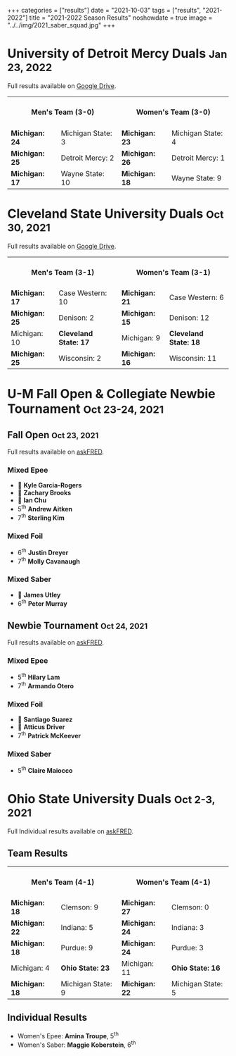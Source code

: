 +++
categories = ["results"]
date = "2021-10-03"
tags = ["results", "2021-2022"]
title = "2021-2022 Season Results"
noshowdate = true
image = "../../img/2021_saber_squad.jpg"
+++

# University of Detroit Mercy Duals <small>Jan 23, 2022</small>
Full results available on <a href="https://drive.google.com/drive/folders/18uesF2asnnAFZar1SaJxLEo4hLQZQvCa?usp=sharing" target="_blank">Google Drive</a>.

<table class="table table-striped"><tbody>
<tr><td colspan="2"><h4 align="Center"><strong>Men's Team</strong> (3-0)</h4></td>  <td colspan="2"><h4 align="Center"><strong>Women's Team</strong> (3-0)</h4></td></tr>
<tr><td><strong>Michigan: 24</strong></td><td>Michigan State: 3</td>                 <td><strong>Michigan: 23</strong></td><td>Michigan State: 4</td></tr>
<tr><td><strong>Michigan: 25</strong></td><td>Detroit Mercy: 2</td>                       <td><strong>Michigan: 26</strong></td><td>Detroit Mercy: 1</td></tr>
<tr><td><strong>Michigan: 17</strong></td><td>Wayne State: 10</td>          	<td><strong>Michigan: 18</strong></td><td>Wayne State: 9</td></tr>
</tbody></table>

# Cleveland State University Duals <small>Oct 30, 2021</small>
Full results available on <a href="https://drive.google.com/drive/folders/1wRYxbUDYbEnivfAnvBnxkPoRYDwp_yMZ?usp=sharing" target="_blank">Google Drive</a>.

<table class="table table-striped"><tbody>
<tr><td colspan="2"><h4 align="Center"><strong>Men's Team</strong> (3-1)</h4></td>  <td colspan="2"><h4 align="Center"><strong>Women's Team</strong> (3-1)</h4></td></tr>
<tr><td><strong>Michigan: 17</strong></td><td>Case Western: 10</td>                 <td><strong>Michigan: 21</strong></td><td>Case Western: 6</td></tr>
<tr><td><strong>Michigan: 25</strong></td><td>Denison: 2</td>                       <td><strong>Michigan: 15</strong></td><td>Denison: 12</td></tr>
<tr><td>Michigan: 10</td><td><strong>Cleveland State: 17</strong></td>          	<td>Michigan: 9</td><td><strong>Cleveland State: 18</strong></td></tr>
<tr><td><strong>Michigan: 25</strong></td><td>Wisconsin: 2</td>                     <td><strong>Michigan: 16</strong></td><td>Wisconsin: 11</td></tr>
</tbody></table>

# U-M Fall Open & Collegiate Newbie Tournament <small>Oct 23-24, 2021</small>

## Fall Open <small>Oct 23, 2021</small>
Full results available on <a href="https://askfred.net/Results/results.php?tournament_id=49049" target="_blank">askFRED</a>.

### Mixed Epee
- 🥈 **Kyle Garcia-Rogers**
- 🥉 **Zachary Brooks**
- 🥉 **Ian Chu**
- 5<sup>th</sup> **Andrew Aitken**
- 7<sup>th</sup> **Sterling Kim**

### Mixed Foil
- 6<sup>th</sup> **Justin Dreyer**
- 7<sup>th</sup> **Molly Cavanaugh**

### Mixed Saber
- 🥈 **James Utley**
- 6<sup>th</sup> **Peter Murray**

## Newbie Tournament <small>Oct 24, 2021</small>
Full results available on <a href="https://askfred.net/Results/results.php?tournament_id=49051" target="_blank">askFRED</a>.

### Mixed Epee
- 5<sup>th</sup> **Hilary Lam**
- 7<sup>th</sup> **Armando Otero**

### Mixed Foil
- 🥈 **Santiago Suarez**
- 🥉 **Atticus Driver**
- 7<sup>th</sup> **Patrick McKeever**

### Mixed Saber
- 5<sup>th</sup> **Claire Maiocco**

# Ohio State University Duals <small>Oct 2-3, 2021</small>
Full Individual results available on <a href="https://askfred.net/Results/results.php?tournament_id=48492" target="_blank">askFRED</a>.

## Team Results

<table class="table table-striped"><tbody>
<tr><td colspan="2"><h4 align="Center"><strong>Men's Team</strong> (4-1)</h4></td>  <td colspan="2"><h4 align="Center"><strong>Women's Team</strong> (4-1)</h4></td></tr>
<tr><td><strong>Michigan: 18</strong></td><td>Clemson: 9</td>                <td><strong>Michigan: 27</strong></td><td>Clemson: 0</td></tr>
<tr><td><strong>Michigan: 22</strong></td><td>Indiana: 5</td>                    <td><strong>Michigan: 24</strong></td><td>Indiana: 3</td></tr>
<tr><td><strong>Michigan: 18</strong></td><td>Purdue: 9</td>         <td><strong>Michigan: 24</strong></td><td>Purdue: 3</td></tr>
<tr><td>Michigan: 4</td><td><strong>Ohio State: 23</strong></td>              <td>Michigan: 11</td><td><strong>Ohio State: 16</strong></td></tr>
<tr><td><strong>Michigan: 18</strong></td><td>Michigan State: 9</td>                 <td><strong>Michigan: 22</strong></td><td>Michigan State: 5</td></tr>
</tbody></table>

## Individual Results
- Women's Epee: **Amina Troupe**, 5<sup>th</sup>
- Women's Saber: **Maggie Koberstein**, 6<sup>th</sup>
